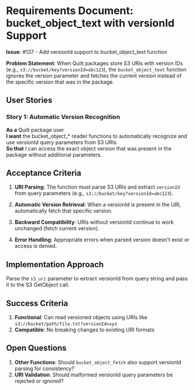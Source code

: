 <!-- markdownlint-disable MD013 -->
# Requirements Document: bucket_object_text with versionId Support

**Issue**: #137 - Add versionId support to bucket_object_text function

**Problem Statement**: When Quilt packages store S3 URIs with version IDs (e.g., `s3://bucket/key?versionId=abc123`), the `bucket_object_text` function ignores the version parameter and fetches the current version instead of the specific version that was in the package.

## User Stories

### Story 1: Automatic Version Recognition

**As a** Quilt package user  
**I want** the bucket_object_* reader functions to automatically recognize and use versionId query parameters from S3 URIs  
**So that** I can access the exact object version that was present in the package without additional parameters.

## Acceptance Criteria

1. **URI Parsing**: The function must parse S3 URIs and extract `versionId` from query parameters (e.g., `s3://bucket/key?versionId=abc123`).

2. **Automatic Version Retrieval**: When a versionId is present in the URI, automatically fetch that specific version.

3. **Backward Compatibility**: URIs without versionId continue to work unchanged (fetch current version).

4. **Error Handling**: Appropriate errors when parsed version doesn't exist or access is denied.

## Implementation Approach

Parse the `s3_uri` parameter to extract versionId from query string and pass it to the S3 GetObject call.

## Success Criteria

1. **Functional**: Can read versioned objects using URIs like `s3://bucket/path/file.txt?versionId=xyz`
2. **Compatible**: No breaking changes to existing URI formats

## Open Questions

1. **Other Functions**: Should `bucket_object_fetch` also support versionId parsing for consistency?
2. **URI Validation**: Should malformed versionId query parameters be rejected or ignored?
